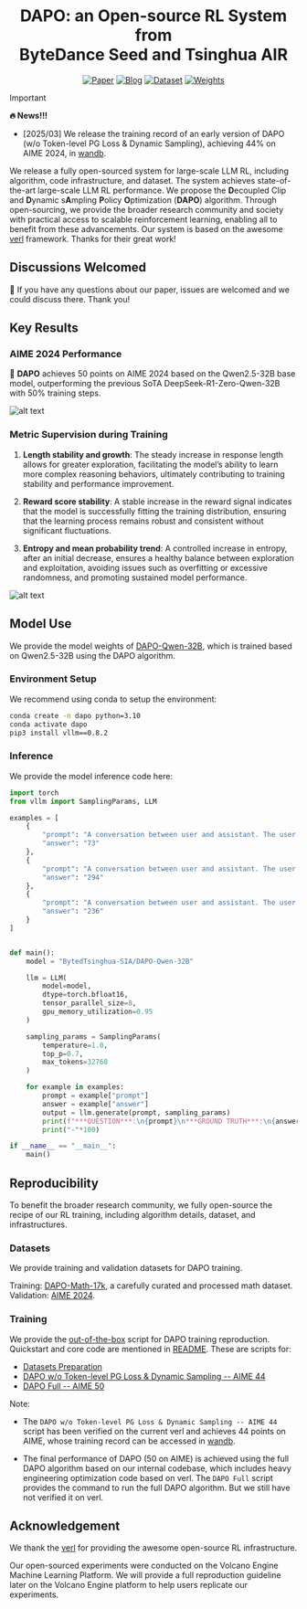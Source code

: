<div align='center'>
<h1>DAPO: an Open-source RL System from <br>ByteDance Seed and Tsinghua AIR</h1>

<!-- TODO:  Thread,Paper,Dataset,Weights-->
[![Paper](https://img.shields.io/badge/paper-5f16a8?style=for-the-badge&logo=arxiv&logoColor=white)](https://arxiv.org/pdf/2503.14476)
[![Blog](https://img.shields.io/badge/Blog-3858bf?style=for-the-badge&logo=homepage&logoColor=white)](https://DAPO-SIA.github.io/)
[![Dataset](https://img.shields.io/badge/Datasets-4d8cd8?style=for-the-badge&logo=huggingface&logoColor=white)](https://huggingface.co/datasets/BytedTsinghua-SIA/DAPO-Math-17k)
[![Weights](https://img.shields.io/badge/Model%20Weights-63cad3?style=for-the-badge&logo=huggingface&logoColor=white)](https://huggingface.co/BytedTsinghua-SIA/DAPO-Qwen-32B)
<!-- [![Thread](https://img.shields.io/badge/Thread-91ded6?style=for-the-badge&logo=x&logoColor=white)](https://github.com/BytedTsinghua-SIA/DAPO) -->
</div>

> [!IMPORTANT]
> **🔥 News!!!**
> - [2025/03] We release the training record of an early version of DAPO (w/o Token-level PG Loss & Dynamic Sampling), achieving 44% on AIME 2024, in [wandb](https://wandb.ai/verl-org/DAPO%20Reproduction%20on%20verl?nw=u7n2j5sht28).

We release a fully open-sourced system for large-scale LLM RL, including algorithm, code infrastructure, and dataset. The system achieves state-of-the-art large-scale LLM RL performance. We propose the **D**ecoupled Clip and **D**ynamic s**A**mpling **P**olicy **O**ptimization (**DAPO**) algorithm.
Through open-sourcing, we provide the broader research community and society with practical access to scalable reinforcement learning, enabling all to benefit from these advancements. Our system is based on the awesome [verl](https://github.com/volcengine/verl) framework. Thanks for their great work!

## Discussions Welcomed

🤗 If you have any questions about our paper, issues are welcomed and we could discuss there. Thank you!

## Key Results

### AIME 2024 Performance

🚀 **DAPO** achieves 50 points on AIME 2024 based on the Qwen2.5-32B base model, outperforming the previous SoTA DeepSeek-R1-Zero-Qwen-32B with 50% training steps.

![alt text](img/score.png)

### Metric Supervision during Training

1. **Length stability and growth**: The steady increase in response length allows for greater exploration, facilitating the model’s ability to learn more complex reasoning behaviors, ultimately contributing to training stability and performance improvement.

2. **Reward score stability**: A stable increase in the reward signal indicates that the model is successfully fitting the training distribution, ensuring that the learning process remains robust and consistent without significant fluctuations.

3. **Entropy and mean probability trend**: A controlled increase in entropy, after an initial decrease, ensures a healthy balance between exploration and exploitation, avoiding issues such as overfitting or excessive randomness, and promoting sustained model performance.

![alt text](img/dynamic.png)

## Model Use

We provide the model weights of [DAPO-Qwen-32B](https://huggingface.co/BytedTsinghua-SIA/DAPO-Qwen-32B), which is trained based on Qwen2.5-32B using the DAPO algorithm.

### Environment Setup

We recommend using conda to setup the environment:

```bash
conda create -n dapo python=3.10
conda activate dapo
pip3 install vllm==0.8.2
```

### Inference

We provide the model inference code here:

```python
import torch
from vllm import SamplingParams, LLM

examples = [
    {
        "prompt": "A conversation between user and assistant. The user asks a question, and the assistant solves it. The time limit is set to 20,480 tokens. If the assistant's response exceeds this limit, a progressively increasing penalty with the number of tokens exceeded will be applied.\nuser\nSolve the following math problem step by step. The last line of your response should be of the form Answer: $Answer (without quotes) where $Answer is the answer to the problem.\nAmong the 900 residents of Aimeville, there are 195 who own a diamond ring, 367 who own a set of golf clubs, and 562 who own a garden spade. In addition, each of the 900 residents owns a bag of candy hearts. There are 437 residents who own exactly two of these things, and 234 residents who own exactly three of these things. Find the number of residents of Aimeville who own all four of these things.\nRemember to put your answer on its own line after \"Answer:\".\nassistant",
        "answer": "73"
    },
    {
        "prompt": "A conversation between user and assistant. The user asks a question, and the assistant solves it. The time limit is set to 20,480 tokens. If the assistant's response exceeds this limit, a progressively increasing penalty with the number of tokens exceeded will be applied.\nuser\nSolve the following math problem step by step. The last line of your response should be of the form Answer: $Answer (without quotes) where $Answer is the answer to the problem.\nConsider the paths of length $16$ that follow the lines from the lower left corner to the upper right corner on an $8\times 8$ grid. Find the number of such paths that change direction exactly four times, as in the examples shown below.\nRemember to put your answer on its own line after \"Answer:\".\nassistant",
        "answer": "294"
    },
    {
        "prompt": "A conversation between user and assistant. The user asks a question, and the assistant solves it. The time limit is set to 20,480 tokens. If the assistant's response exceeds this limit, a progressively increasing penalty with the number of tokens exceeded will be applied.\nuser\nSolve the following math problem step by step. The last line of your response should be of the form Answer: $Answer (without quotes) where $Answer is the answer to the problem.\n\nA list of positive integers has the following properties:\n$\\bullet$ The sum of the items in the list is $30$.\n$\\bullet$ The unique mode of the list is $9$.\n$\\bullet$ The median of the list is a positive integer that does not appear in the list itself.\nFind the sum of the squares of all the items in the list.\nRemember to put your answer on its own line after \"Answer:\".\nassistant",
        "answer": "236"
    }
]


def main():
    model = "BytedTsinghua-SIA/DAPO-Qwen-32B"

    llm = LLM(
        model=model,
        dtype=torch.bfloat16,
        tensor_parallel_size=8,
        gpu_memory_utilization=0.95
    )

    sampling_params = SamplingParams(
        temperature=1.0,
        top_p=0.7,
        max_tokens=32768
    )

    for example in examples:
        prompt = example["prompt"]
        answer = example["answer"]
        output = llm.generate(prompt, sampling_params)
        print(f"***QUESTION***:\n{prompt}\n***GROUND TRUTH***:\n{answer}\n***MODEL OUTPUT***:\n{output[0].outputs[0].text}\n")
        print("-"*100)

if __name__ == "__main__":
    main()

```

## Reproducibility

To benefit the broader research community, we fully open-source the recipe of our RL training, including algorithm details, dataset, and infrastructures.

### Datasets
We provide training and validation datasets for DAPO training.

Training: [DAPO-Math-17k](https://huggingface.co/datasets/BytedTsinghua-SIA/DAPO-Math-17k), a carefully curated and processed math dataset.
Validation: [AIME 2024](https://huggingface.co/datasets/BytedTsinghua-SIA/AIME-2024).

### Training

We provide the [out-of-the-box](https://github.com/volcengine/verl/blob/gm-tyx/puffin/main/recipe/dapo) script for DAPO training reproduction. Quickstart and core code are mentioned in [README](https://github.com/volcengine/verl/blob/gm-tyx/puffin/main/recipe/dapo/README.md). These are scripts for:

- [Datasets Preparation](https://github.com/volcengine/verl/blob/gm-tyx/puffin/main/recipe/dapo/prepare_dapo_data.sh)
- [DAPO w/o Token-level PG Loss & Dynamic Sampling -- AIME 44](https://github.com/volcengine/verl/blob/gm-tyx/puffin/main/recipe/dapo/run_dapo_early_qwen2.5_32b.sh)
- [DAPO Full -- AIME 50](https://github.com/volcengine/verl/blob/gm-tyx/puffin/main/recipe/dapo/run_dapo_qwen2.5_32b.sh)

Note:

- The `DAPO w/o Token-level PG Loss & Dynamic Sampling -- AIME 44` script has been verified on the current verl and achieves 44 points on AIME, whose training record can be accessed in [wandb](https://wandb.ai/verl-org/DAPO%20Reproduction%20on%20verl?nw=u7n2j5sht28).

- The final performance of DAPO (50 on AIME) is achieved using the full DAPO algorithm based on our internal codebase, which includes heavy engineering optimization code based on verl. The `DAPO Full` script provides the command to run the full DAPO algorithm. But we still have not verified it on verl.

## Acknowledgement

We thank the [verl](https://github.com/volcengine/verl) for providing the awesome open-source RL infrastructure.

Our open-sourced experiments were conducted on the Volcano Engine Machine Learning Platform. We will provide a full reproduction guideline later on the Volcano Engine platform to help users replicate our experiments.

<!-- ## Citation -->
